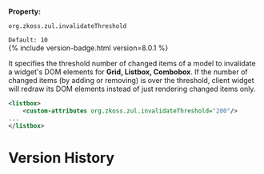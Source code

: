 **Property:**

`org.zkoss.zul.invalidateThreshold`

`Default: 10`  
{% include version-badge.html version=8.0.1 %}

It specifies the threshold number of changed items of a model to
invalidate a widget's DOM elements for **Grid, Listbox, Combobox**. If
the number of changed items (by adding or removing) is over the
threshold, client widget will redraw its DOM elements instead of just
rendering changed items only.

```xml
<listbox>
    <custom-attributes org.zkoss.zul.invalidateThreshold="200"/>
...
</listbox>
```

# Version History
